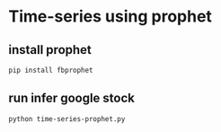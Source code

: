 # Time-series using prophet
## install prophet
```bash
pip install fbprophet
```
## run infer google stock
```bash
python time-series-prophet.py
```

